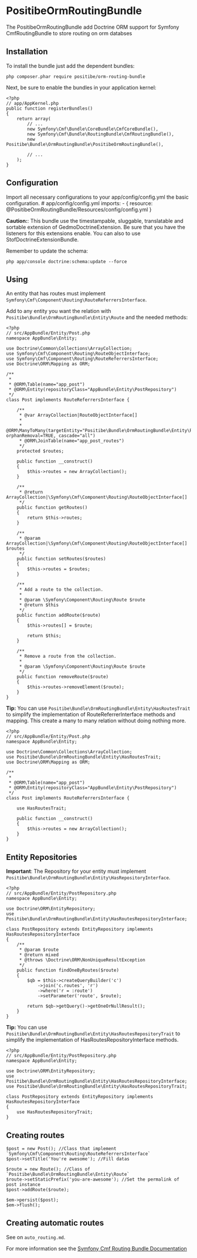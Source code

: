 PositibeOrmRoutingBundle
========================

The PositibeOrmRoutingBundle add Doctrine ORM support for Symfony CmfRoutingBundle to store routing on orm databses

Installation
------------

To install the bundle just add the dependent bundles:

    php composer.phar require positibe/orm-routing-bundle

Next, be sure to enable the bundles in your application kernel:

    <?php
    // app/AppKernel.php
    public function registerBundles()
    {
        return array(
            // ...
            new Symfony\Cmf\Bundle\CoreBundle\CmfCoreBundle(),
            new Symfony\Cmf\Bundle\RoutingBundle\CmfRoutingBundle(),
            new Positibe\Bundle\OrmRoutingBundle\PositibeOrmRoutingBundle(),

            // ...
        );
    }

Configuration
-------------

Import all necessary configurations to your app/config/config.yml the basic configuration.
    # app/config/config.yml
    imports:
        - { resource: @PositibeOrmRoutingBundle/Resources/config/config.yml }

**Caution:**: This bundle use the timestampable, sluggable, translatable and sortable extension of GedmoDoctrineExtension. Be sure that you have the listeners for this extensions enable. You can also to use StofDoctrineExtensionBundle.

Remember to update the schema:

    php app/console doctrine:schema:update --force

Using
-----

An entity that has routes must implement `Symfony\Cmf\Component\Routing\RouteReferrersInterface`.

Add to any entity you want the relation with `Positibe\Bundle\OrmRoutingBundle\Entity\Route` and the needed methods:

    <?php
    // src/AppBundle/Entity/Post.php
    namespace AppBundle\Entity;

    use Doctrine\Common\Collections\ArrayCollection;
    use Symfony\Cmf\Component\Routing\RouteObjectInterface;
    use Symfony\Cmf\Component\Routing\RouteReferrersInterface;
    use Doctrine\ORM\Mapping as ORM;

    /**
     *
     * @ORM\Table(name="app_post")
     * @ORM\Entity(repositoryClass="AppBundle\Entity\PostRepository")
     */
    class Post implements RouteReferrersInterface {

        /**
         * @var ArrayCollection|RouteObjectInterface[]
         *
         * @ORM\ManyToMany(targetEntity="Positibe\Bundle\OrmRoutingBundle\Entity\Route", orphanRemoval=TRUE, cascade="all")
         * @ORM\JoinTable(name="app_post_routes")
         */
        protected $routes;

        public function __construct()
        {
            $this->routes = new ArrayCollection();
        }

        /**
         * @return ArrayCollection|\Symfony\Cmf\Component\Routing\RouteObjectInterface[]
         */
        public function getRoutes()
        {
            return $this->routes;
        }

        /**
         * @param ArrayCollection|\Symfony\Cmf\Component\Routing\RouteObjectInterface[] $routes
         */
        public function setRoutes($routes)
        {
            $this->routes = $routes;
        }

        /**
         * Add a route to the collection.
         *
         * @param \Symfony\Component\Routing\Route $route
         * @return $this
         */
        public function addRoute($route)
        {
            $this->routes[] = $route;

            return $this;
        }

        /**
         * Remove a route from the collection.
         *
         * @param \Symfony\Component\Routing\Route $route
         */
        public function removeRoute($route)
        {
            $this->routes->removeElement($route);
        }
    }

**Tip:** You can use `Positibe\Bundle\OrmRoutingBundle\Entity\HasRoutesTrait` to simplify the implementation of RouteReferrerInterface methods and mapping. This create a many to many relation without doing nothing more.

    <?php
    // src/AppBundle/Entity/Post.php
    namespace AppBundle\Entity;

    use Doctrine\Common\Collections\ArrayCollection;
    use Positibe\Bundle\OrmRoutingBundle\Entity\HasRoutesTrait;
    use Doctrine\ORM\Mapping as ORM;

    /**
     *
     * @ORM\Table(name="app_post")
     * @ORM\Entity(repositoryClass="AppBundle\Entity\PostRepository")
     */
    class Post implements RouteReferrersInterface {

        use HasRoutesTrait;

        public function __construct()
        {
            $this->routes = new ArrayCollection();
        }
    }

Entity Repositories
-------------------

**Important**: The Repository for your entity must implement `Positibe\Bundle\OrmRoutingBundle\Entity\HasRepositoryInterface`.

    <?php
    // src/AppBundle/Entity/PostRepository.php
    namespace AppBundle\Entity;

    use Doctrine\ORM\EntityRepository;
    use Positibe\Bundle\OrmRoutingBundle\Entity\HasRoutesRepositoryInterface;

    class PostRepository extends EntityRepository implements HasRoutesRepositoryInterface
    {
        /**
         * @param $route
         * @return mixed
         * @throws \Doctrine\ORM\NonUniqueResultException
         */
        public function findOneByRoutes($route)
        {
            $qb = $this->createQueryBuilder('c')
                ->join('c.routes', 'r')
                ->where('r = :route')
                ->setParameter('route', $route);

            return $qb->getQuery()->getOneOrNullResult();
        }
    }

**Tip:** You can use `Positibe\Bundle\OrmRoutingBundle\Entity\HasRoutesRepositoryTrait` to simplify the implementation of HasRoutesRepositoryInterface methods.

    <?php
    // src/AppBundle/Entity/PostRepository.php
    namespace AppBundle\Entity;

    use Doctrine\ORM\EntityRepository;
    use Positibe\Bundle\OrmRoutingBundle\Entity\HasRoutesRepositoryInterface;
    use Positibe\Bundle\OrmRoutingBundle\Entity\HasRoutesRepositoryTrait;

    class PostRepository extends EntityRepository implements HasRoutesRepositoryInterface
    {
        use HasRoutesRepositoryTrait;
    }

Creating routes
---------------

    $post = new Post(); //Class that implement `Symfony\Cmf\Component\Routing\RouteReferrersInterface`
    $post->setTitle('You're awesome'); //Fill datas

    $route = new Route(); //Class of `Positibe\Bundle\OrmRoutingBundle\Entity\Route`
    $route->setStaticPrefix('you-are-awesome'); //Set the permalink of post instance
    $post->addRoute($route);

    $em->persist($post);
    $em->flush();

Creating automatic routes
-------------------------

See on `auto_routing.md`.

For more information see the [Symfony Cmf Routing Bundle Documentation](http://symfony.com/doc/master/cmf/bundles/routing/index.html)